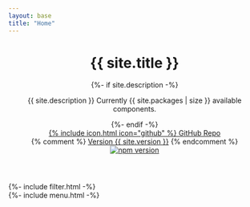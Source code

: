 ```yaml
---
layout: base
title: "Home"
---
```


<div class="cover">

  <header class="cover__hero">
    <div class="cover__inner">
      <h1 class="cover__title">{{ site.title }}</h1>
      {%- if site.description -%}
        <p class="cover__desc">{{ site.description }} Currently {{ site.packages | size }} available components.</p>
      {%- endif -%}
      <div class="grid grid_auto grid_gap_sm flex_align_center">
        <div class="grid__item">
          <a href="http://github.com/{{ site.repository }}" class="button button_color_primary" target="_blank">
            {% include icon.html icon="github" %}
            <span class="button__item">GitHub Repo</span>
          </a>
        </div>
        <div class="grid__item">
          {% comment %}
          <a href="http://github.com/{{ site.repository }}/releases" class="cover__version" data-tooltip="View releases on Github" data-tooltip-pos="down-left" target="_blank">Version <span class="version-number">{{ site.version }}</span></a>
          {% endcomment %}
          <a href="https://www.npmjs.com/package/vrembem" data-tooltip="View releases on Github" data-tooltip-pos="down-left" target="_blank">
            <img src="https://img.shields.io/npm/v/vrembem.svg" alt="npm version" />
          </a>
        </div>
      </div>
    </div>
  </header>

  <div id="listjs" class="cover__aside">
    <div class="cover__header spacing">
      {%- include filter.html -%}
    </div>
    <div class="cover__content">
      {%- include menu.html -%}
    </div>
  </div>

</div>
